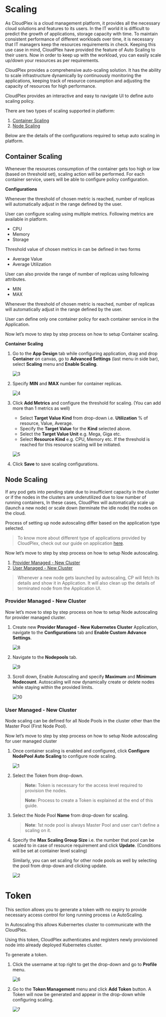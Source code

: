 # Scaling

As CloudPlex is a cloud management platform, it provides all the necessary cloud solutions and features to its users. In the IT world it is difficult to predict the growth of applications, storage capacity with time. To maintain consistent performance of different workloads over time, it is necessary that IT managers keep the resources requirements in check. Keeping this use case in mind, CloudPlex have provided the feature of Auto Scaling to their users. Now in order to keep up with the workload, you can easily scale up/down your resources as per requirements.

CloudPlex provides a comprehensive auto-scaling solution. It has the ability to scale infrastructure dynamically by continuously monitoring the applications, keeping track of resource consumption and adjusting the capacity of resources for high performance. 

CloudPlex provides an interactive and easy to navigate UI to define auto scaling policy. 

There are two types of scaling supported in platform:

1. [Container Scaling](/pages/user-guide/components/scaling/scaling?id=container-scaling)
2. [Node Scaling](/pages/user-guide/components/scaling/scaling?id=node-scaling)

Below are the details of the configurations required to setup auto scaling in platform.

## Container Scaling

Whenever the resources consumption of the container gets too high or low (based on threshold set), scaling action will be performed. For each container service, users will be able to configure policy configuration. 

**Configurations**

Whenever the threshold of chosen metric is reached, number of replicas will automatically adjust in the range defined by the user.

User can configure scaling using multiple metrics. Following metrics are available in platform.

- CPU
- Memory 
- Storage

Threshold value of chosen metrics in can be defined in two forms

- Average Value
- Average Utilization

User can also provide the range of number of replicas using following attributes. 

- MIN
- MAX 

Whenever the threshold of chosen metric is reached, number of replicas will automatically adjust in the range defined by the user.

User can define only one container policy for each container service in the Application.

Now let’s move to step by step process on how to setup Container scaling.

**Container Scaling**

1. Go to the **App Design** tab while configuring application, drag and drop **Container** on canvas, go to **Advanced Settings** (last menu in side bar), select **Scaling** menu and **Enable Scaling**.

   ![3](imgs/3.jpg)

2. Specify **MIN** and **MAX** number for container replicas. 

   ![4](imgs/4.jpg)

3. Click **Add Metrics** and configure the threshold for scaling. (You can add more than 1 metrics as well)

   - Select **Target Value Kind** from drop-down i.e. **Utilization** % of resource, Value, Average. 
   - Specify the **Target Value** for the **Kind** selected above.
   - Select the **Target Value Unit** e.g. Mega, Giga etc. 
   - Select **Resource Kind** e.g. CPU, Memory etc. If the threshold is reached for this resource scaling will be initiated. 

   ![5](imgs/5.jpg)

4. Click **Save** to save scaling configurations.

## Node Scaling

If any pod gets into pending state due to insufficient capacity in the cluster or if the nodes in the clusters are underutilized due to low number of running containers, In these cases, CloudPlex will automatically scale up (launch a new node) or scale down (terminate the idle node) the nodes on the cloud.

Process of setting up node autoscaling differ based on the application type selected. 

> To know more about different type of applications provided by CloudPlex, check out our guide on application [here](/pages/user-guide/components/application/application).

Now let’s move to step by step process on how to setup Node autoscaling.

1. [Provider Managed - New Cluster](/pages/user-guide/components/scaling/scaling?id=provider-managed-new-cluster)
2. [User Managed - New Cluster](/pages/user-guide/components/scaling/scaling?id=user-managed-new-cluster)

> Whenever a new node gets launched by autoscaling, CP will fetch its details and show it in Application. It will also clean up the details of terminated node from the Application UI.

### Provider Managed - New Cluster

Now let’s move to step by step process on how to setup Node autoscaling for provider managed cluster.

1. Create new **Provider Managed - New Kubernetes Cluster** Application, navigate to the **Configurations** tab and **Enable Custom Advance Settings**.

   ![8](imgs/8.jpg)

2. Navigate to the **Nodepools** tab.

   ![9](imgs/9.jpg)

3. Scroll down, Enable Autoscaling and specify **Maximum** and **Minimum Nodecount**. 
   Autoscaling will now dynamically create or delete nodes while staying within the provided limits.

   ![10](imgs/10.jpg)

### **User Managed - New Cluster**

Node scaling can be defined for all Node Pools in the cluster other than the Master Pool (First Node Pool). 

Now let’s move to step by step process on how to setup Node autoscaling for user managed cluster

1. Once container scaling is enabled and configured, click **Configure NodePool Auto Scaling** to configure node scaling.

   ![1](imgs/1.jpg)

2. Select the Token from drop-down.

   > **Note:** Token is necessary for the access level required to provision the nodes.
   >
   > **Note:** Process to create a Token is explained at the end of this guide. 

3. Select the Node Pool **Name** from drop-down for scaling. 

   > **Note**: 1st node pool is always Master Pool and user can’t define a scaling on it.

4. Specify the **Max Scaling Group Size** i.e. the number that pool can be scaled to in case of resource requirement and click **Update**. (Conditions will be set at container level scaling)

   Similarly, you can set scaling for other node pools as well by selecting the pool from drop-down and clicking update.

   ![2](imgs/2.jpg)

# Token

This section allows you to generate a token with no expiry to provide necessary access control for long running process i.e AutoScaling.

In Autoscaling this allows Kubernertes cluster to communicate with the CloudPlex.

Using this token, CloudPlex authenticates and registers newly provisioned node into already deployed Kubernetes cluster.

To generate a token.

1. Click the username at top right to get the drop-down and go to **Profile** menu. 

   ![6](imgs/6.jpg)

2. Go to the **Token Management** menu and click **Add Token** button. A Token will now be generated and appear in the drop-down while configuring scaling. 

   ![7](imgs/7.jpg)